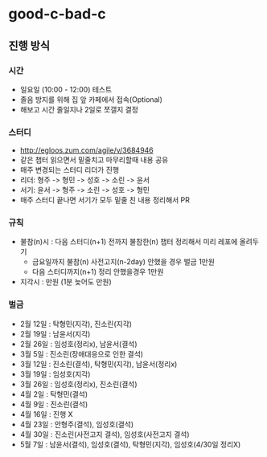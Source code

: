 # good-c-bad-c

## 진행 방식

### 시간
- 일요일 (10:00 - 12:00) 테스트
- 졸음 방지를 위해 집 앞 카페에서 접속(Optional)
- 해보고 시간 줄일지나 2일로 쪼갤지 결정

### 스터디
- http://egloos.zum.com/agile/v/3684946
- 같은 챕터 읽으면서 밑줄치고 마무리할때 내용 공유
- 매주 변경되는 스터디 리더가 진행
- 리더: 형주 -> 형민 -> 성호 -> 소린 -> 윤서
- 서기: 윤서 -> 형주 -> 소린 -> 성호 -> 형민
- 매주 스터디 끝나면 서기가 모두 밑줄 친 내용 정리해서 PR

### 규칙
- 불참(n)시 : 다음 스터디(n+1) 전까지 불참한(n) 챕터 정리해서 미리 레포에 올려두기 
  - 금요일까지 불참(n) 사전고지(n-2day) 안했을 경우 벌금 1만원
  - 다음 스터디까지(n+1) 정리 안했을경우 1만원
- 지각시 : 만원 (1분 늦어도 만원)

### 벌금
- 2월 12일 : 탁형민(지각), 진소린(지각)
- 2월 19일 : 남윤서(지각)
- 2월 26일 : 임성호(정리x), 남윤서(결석)
- 3월 5일 : 진소린(장애대응으로 인한 결석)
- 3월 12일 : 진소린(결석), 탁형민(지각), 남윤서(정리x)
- 3월 19일 : 임성호(지각)
- 3월 26일 : 임성호(정리x), 진소린(결석)
- 4월 2일 : 탁형민(결석)
- 4월 9일 : 진소린(결석)
- 4월 16일 : 진행 X
- 4월 23일 : 안형주(결석), 임성호(결석)
- 4월 30일 : 진소린(사전고지 결석), 임성호(사전고지 결석)
- 5월 7일 : 남윤서(결석), 임성호(결석), 탁형민(지각), 임성호(4/30일 정리X)
